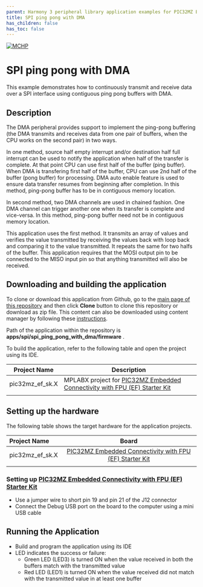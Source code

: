 ```yaml
---
parent: Harmony 3 peripheral library application examples for PIC32MZ EF family
title: SPI ping pong with DMA
has_children: false
has_toc: false
---
```


[![MCHP](https://www.microchip.com/ResourcePackages/Microchip/assets/dist/images/logo.png)](https://www.microchip.com)

# SPI ping pong with DMA

This example demonstrates how to continuously transmit and receive data over a SPI interface using contiguous ping pong buffers with DMA.

## Description

The DMA peripheral provides support to implement the ping-pong buffering (the DMA transmits and receives data from one pair of buffers, when the CPU works on the second pair) in two ways.

In one method, source half empty interrupt and/or destination half full interrupt can be used to notify the application when half of the transfer is complete. At that point CPU can use first half of the buffer (ping buffer). When DMA is transfering first half of the buffer,
CPU can use 2nd half of the buffer (pong buffer) for processing. DMA auto enable feature is used to ensure data transfer resumes from beginning after completion. In this method, ping-pong buffer has to be in contiguous memory location.

In second method, two DMA channels are used in chained fashion. One DMA channel can trigger another one when its transfer is complete and vice-versa. In this method, ping-pong buffer need not be in contiguous memory location.

This application uses the first method. It transmits an array of values and verifies the value transmitted by receiving the values back with loop back and comparing it to the value transmitted. It repeats the same for two halfs of the buffer. This application requires that the MOSI output pin to be connected to the MISO input pin so that anything transmitted will also be received.

## Downloading and building the application

To clone or download this application from Github, go to the [main page of this repository](https://github.com/Microchip-MPLAB-Harmony/csp_apps_pic32mz_ef) and then click **Clone** button to clone this repository or download as zip file.
This content can also be downloaded using content manager by following these [instructions](https://github.com/Microchip-MPLAB-Harmony/contentmanager/wiki).

Path of the application within the repository is **apps/spi/spi_ping_pong_with_dma/firmware** .

To build the application, refer to the following table and open the project using its IDE.

| Project Name      | Description                                    |
| ----------------- | ---------------------------------------------- |
| pic32mz_ef_sk.X | MPLABX project for [PIC32MZ Embedded Connectivity with FPU (EF) Starter Kit](https://www.microchip.com/DevelopmentTools/ProductDetails/dm320007) |
|||

## Setting up the hardware

The following table shows the target hardware for the application projects.

| Project Name| Board|
|:---------|:---------:|
| pic32mz_ef_sk.X | [PIC32MZ Embedded Connectivity with FPU (EF) Starter Kit](https://www.microchip.com/DevelopmentTools/ProductDetails/dm320007) |
|||

### Setting up [PIC32MZ Embedded Connectivity with FPU (EF) Starter Kit](https://www.microchip.com/DevelopmentTools/ProductDetails/dm320007)

- Use a jumper wire to short pin 19 and pin 21 of the J12 connector
- Connect the Debug USB port on the board to the computer using a mini USB cable

## Running the Application

- Build and program the application using its IDE
- LED indicates the success or failure:
  - Green LED (LED3) is turned ON when the value received in both the buffers match with the transmitted value
  - Red LED (LED1) is turned ON when the value received did not match with the transmitted value in at least one buffer
